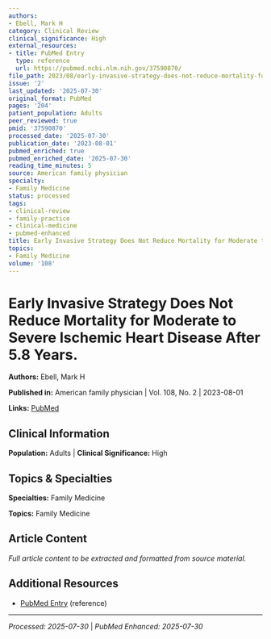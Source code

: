 ```yaml
---
authors:
- Ebell, Mark H
category: Clinical Review
clinical_significance: High
external_resources:
- title: PubMed Entry
  type: reference
  url: https://pubmed.ncbi.nlm.nih.gov/37590870/
file_path: 2023/08/early-invasive-strategy-does-not-reduce-mortality-for-modera.md
issue: '2'
last_updated: '2025-07-30'
original_format: PubMed
pages: '204'
patient_population: Adults
peer_reviewed: true
pmid: '37590870'
processed_date: '2025-07-30'
publication_date: '2023-08-01'
pubmed_enriched: true
pubmed_enriched_date: '2025-07-30'
reading_time_minutes: 5
source: American family physician
specialty:
- Family Medicine
status: processed
tags:
- clinical-review
- family-practice
- clinical-medicine
- pubmed-enhanced
title: Early Invasive Strategy Does Not Reduce Mortality for Moderate to Severe Ischemic Heart Disease After 5.8 Years.
topics:
- Family Medicine
volume: '108'
---
```


# Early Invasive Strategy Does Not Reduce Mortality for Moderate to Severe Ischemic Heart Disease After 5.8 Years.

**Authors:** Ebell, Mark H

**Published in:** American family physician | Vol. 108, No. 2 | 2023-08-01

**Links:** [PubMed](https://pubmed.ncbi.nlm.nih.gov/37590870/)

## Clinical Information

**Population:** Adults | **Clinical Significance:** High

## Topics & Specialties

**Specialties:** Family Medicine

**Topics:** Family Medicine

## Article Content

*Full article content to be extracted and formatted from source material.*

## Additional Resources

- [PubMed Entry](https://pubmed.ncbi.nlm.nih.gov/37590870/) (reference)

---

*Processed: 2025-07-30* | *PubMed Enhanced: 2025-07-30*
